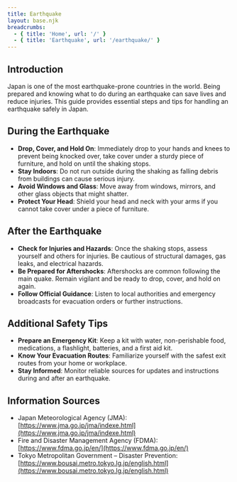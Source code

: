 ```yaml
---
title: Earthquake
layout: base.njk
breadcrumbs:
  - { title: 'Home', url: '/' }
  - { title: 'Earthquake', url: '/earthquake/' }
---
```


## Introduction

Japan is one of the most earthquake-prone countries in the world. Being prepared and knowing what to do during an earthquake can save lives and reduce injuries. This guide provides essential steps and tips for handling an earthquake safely in Japan.

## During the Earthquake

- **Drop, Cover, and Hold On**: Immediately drop to your hands and knees to prevent being knocked over, take cover under a sturdy piece of furniture, and hold on until the shaking stops.
- **Stay Indoors**: Do not run outside during the shaking as falling debris from buildings can cause serious injury.
- **Avoid Windows and Glass**: Move away from windows, mirrors, and other glass objects that might shatter.
- **Protect Your Head**: Shield your head and neck with your arms if you cannot take cover under a piece of furniture.

## After the Earthquake

- **Check for Injuries and Hazards**: Once the shaking stops, assess yourself and others for injuries. Be cautious of structural damages, gas leaks, and electrical hazards.
- **Be Prepared for Aftershocks**: Aftershocks are common following the main quake. Remain vigilant and be ready to drop, cover, and hold on again.
- **Follow Official Guidance**: Listen to local authorities and emergency broadcasts for evacuation orders or further instructions.

## Additional Safety Tips

- **Prepare an Emergency Kit**: Keep a kit with water, non-perishable food, medications, a flashlight, batteries, and a first aid kit.
- **Know Your Evacuation Routes**: Familiarize yourself with the safest exit routes from your home or workplace.
- **Stay Informed**: Monitor reliable sources for updates and instructions during and after an earthquake.

## Information Sources

- Japan Meteorological Agency (JMA): [https://www.jma.go.jp/jma/indexe.html](https://www.jma.go.jp/jma/indexe.html)
- Fire and Disaster Management Agency (FDMA): [https://www.fdma.go.jp/en/](https://www.fdma.go.jp/en/)
- Tokyo Metropolitan Government – Disaster Prevention: [https://www.bousai.metro.tokyo.lg.jp/english.html](https://www.bousai.metro.tokyo.lg.jp/english.html)
